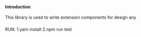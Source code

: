 #### Introduction

This library is used to write extension components for design any

###

RUN:
1.yarn install
2.npm run test
